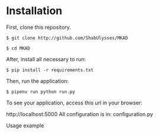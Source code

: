 # Installation

First, clone this repository.

```
$ git clone http://github.com/ShabUlysses/MKAD
```

```
$ cd MKAD
```

After, install all necessary to run:

```
$ pip install -r requirements.txt
```

Then, run the application:

```
$ pipenv run python run.py
```

To see your application, access this url in your browser:

http://localhost:5000
All configuration is in: configuration.py

Usage example



